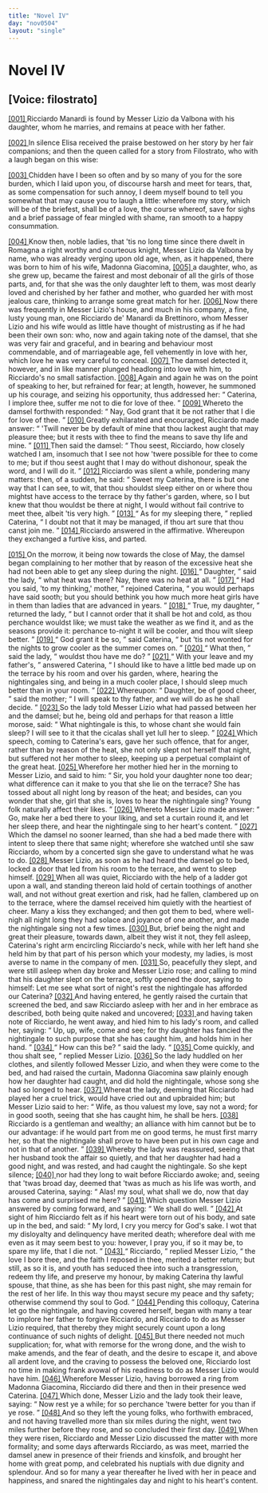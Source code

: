 ```yaml
---
title: "Novel IV"
day: "nov0504"
layout: "single"
---
```

<div id="nov0504" type="novella" who="filostrato">
 <h1>
  Novel IV
 </h1>
 <p>
  <h2>
   [Voice: filostrato]
  </h2>
 </p>
 <argument>
  <p>
   <a href="{{ site.baseurl }}itDecameron/nov0504#p05040001" id="p05040001">
    [001]
   </a>
   Ricciardo Manardi is found by Messer Lizio da Valbona
 with his daughter, whom he marries, and remains at
 peace with her father.
  </p>
 </argument>
 <div3 type="commentary" who="author">
  <p>
   <a href="{{ site.baseurl }}itDecameron/nov0504#p05040002" id="p05040002">
    [002]
   </a>
   In
   silence Elisa received the praise bestowed on her story by
 her fair companions; and then the queen called for a story from
 Filostrato, who with a laugh began on this wise:
  </p>
 </div3>
 <div3 type="commentary" who="filostrato">
  <p>
   <a href="{{ site.baseurl }}itDecameron/nov0504#p05040003" id="p05040003">
    [003]
   </a>
   Chidden have I
 been so often and by so many of you for the sore burden, which I
 laid upon you, of discourse harsh and meet for tears, that, as some
 compensation for such annoy, I deem myself bound to tell you somewhat
 that may cause you to laugh a little: wherefore my story,
 which will be of the briefest, shall be of a love, the course whereof,
 save for sighs and a brief passage of fear mingled with shame, ran
 smooth to a happy consummation.
  </p>
 </div3>
 <p>
  <a href="{{ site.baseurl }}itDecameron/nov0504#p05040004" id="p05040004">
   [004]
  </a>
  Know then, noble ladies, that 'tis no long time since there dwelt
 in Romagna a right worthy and courteous knight, Messer Lizio da
 Valbona by name, who was already verging upon old age, when, as it
 happened, there was born to him of his wife, Madonna Giacomina,
  <a href="{{ site.baseurl }}itDecameron/nov0504#p05040005" id="p05040005">
   [005]
  </a>
  a daughter, who, as she grew up, became the fairest and most debonair
 of all the girls of those parts, and, for that she was the only daughter
 left to them, was most dearly loved and cherished by her father and
 mother, who guarded her with most jealous care, thinking to arrange
 some great match for her.
  <a href="{{ site.baseurl }}itDecameron/nov0504#p05040006" id="p05040006">
   [006]
  </a>
  Now there was frequently in Messer
 Lizio's house, and much in his company, a fine, lusty young man,
 one Ricciardo de' Manardi da Brettinoro, whom Messer Lizio and
 his wife would as little have thought of mistrusting as if he had been
 their own son: who, now and again taking note of the damsel, that
 she was very fair and graceful, and in bearing and behaviour most
  commendable, and of marriageable age, fell vehemently in love with
 her, which love he was very careful to conceal.
  <a href="{{ site.baseurl }}itDecameron/nov0504#p05040007" id="p05040007">
   [007]
  </a>
  The damsel detected
 it, however, and in like manner plunged headlong into love with
 him, to Ricciardo's no small satisfaction.
  <a href="{{ site.baseurl }}itDecameron/nov0504#p05040008" id="p05040008">
   [008]
  </a>
  Again and again he was
 on the point of speaking to her, but refrained for fear; at length,
 however, he summoned up his courage, and seizing his opportunity,
 thus addressed her:
  <q direct="unspecified">
   Caterina, I implore thee, suffer me not to
 die for love of thee.
  </q>
  <a href="{{ site.baseurl }}itDecameron/nov0504#p05040009" id="p05040009">
   [009]
  </a>
  Whereto the damsel forthwith responded:
  <q direct="unspecified">
   Nay, God grant that it be not rather that I die for love of thee.
  </q>
  <a href="{{ site.baseurl }}itDecameron/nov0504#p05040010" id="p05040010">
   [010]
  </a>
  Greatly exhilarated and encouraged, Ricciardo made answer:
  <q direct="unspecified">
   'Twill never be by default of mine that thou lackest aught that
 may pleasure thee; but it rests with thee to find the means to save
 thy life and mine.
  </q>
  <a href="{{ site.baseurl }}itDecameron/nov0504#p05040011" id="p05040011">
   [011]
  </a>
  Then said the damsel:
  <q direct="unspecified">
   Thou seest, Ricciardo,
 how closely watched I am, insomuch that I see not how 'twere
 possible for thee to come to me; but if thou seest aught that I may
 do without dishonour, speak the word, and I will do it.
  </q>
  <a href="{{ site.baseurl }}itDecameron/nov0504#p05040012" id="p05040012">
   [012]
  </a>
  Ricciardo
 was silent a while, pondering many matters: then, of a sudden, he
 said:
  <q direct="unspecified">
   Sweet my Caterina, there is but one way that I can see,
 to wit, that thou shouldst sleep either on or where thou mightst have
 access to the terrace by thy father's garden, where, so I but knew
 that thou wouldst be there at night, I would without fail contrive
 to meet thee, albeit 'tis very high.
  </q>
  <a href="{{ site.baseurl }}itDecameron/nov0504#p05040013" id="p05040013">
   [013]
  </a>
  <q direct="unspecified">
   As for my sleeping there,
  </q>
  replied Caterina,
  <q direct="unspecified">
   I doubt not that it may be managed, if thou art
 sure that thou canst join me.
  </q>
  <a href="{{ site.baseurl }}itDecameron/nov0504#p05040014" id="p05040014">
   [014]
  </a>
  Ricciardo answered in the affirmative.
 Whereupon they exchanged a furtive kiss, and parted.
 </p>
 <p>
  <a href="{{ site.baseurl }}itDecameron/nov0504#p05040015" id="p05040015">
   [015]
  </a>
  On the morrow, it being now towards the close of May, the
 damsel began complaining to her mother that by reason of the
 excessive heat she had not been able to get any sleep during the
 night.
  <a href="{{ site.baseurl }}itDecameron/nov0504#p05040016" id="p05040016">
   [016]
  </a>
  <q direct="unspecified">
   Daughter,
  </q>
  said the lady,
  <q direct="unspecified">
   what heat was there? Nay,
 there was no heat at all.
  </q>
  <a href="{{ site.baseurl }}itDecameron/nov0504#p05040017" id="p05040017">
   [017]
  </a>
  <q direct="unspecified">
   Had you said, 'to my thinking,'
 mother,
  </q>
  rejoined Caterina,
  <q direct="unspecified">
   you would perhaps have said sooth;
 but you should bethink you how much more heat girls have in them
 than ladies that are advanced in years.
  </q>
  <a href="{{ site.baseurl }}itDecameron/nov0504#p05040018" id="p05040018">
   [018]
  </a>
  <q direct="unspecified">
   True, my daughter,
  </q>
  returned the lady,
  <q direct="unspecified">
   but I cannot order that it shall be hot and cold,
 as thou perchance wouldst like; we must take the weather as we
 find it, and as the seasons provide it: perchance to-night it will be
 cooler, and thou wilt sleep better.
  </q>
  <a href="{{ site.baseurl }}itDecameron/nov0504#p05040019" id="p05040019">
   [019]
  </a>
  <q direct="unspecified">
   God grant it be so,
  </q>
  said
 Caterina,
  <q direct="unspecified">
   but 'tis not wonted for the nights to grow cooler as the
   summer comes on.
  </q>
  <a href="{{ site.baseurl }}itDecameron/nov0504#p05040020" id="p05040020">
   [020]
  </a>
  <q direct="unspecified">
   What then,
  </q>
  said the lady,
  <q direct="unspecified">
   wouldst thou
 have me do?
  </q>
  <a href="{{ site.baseurl }}itDecameron/nov0504#p05040021" id="p05040021">
   [021]
  </a>
  <q direct="unspecified">
   With your leave and my father's,
  </q>
  answered
 Caterina,
  <q direct="unspecified">
   I should like to have a little bed made up on the terrace
 by his room and over his garden, where, hearing the nightingales
 sing, and being in a much cooler place, I should sleep much better
 than in your room.
  </q>
  <a href="{{ site.baseurl }}itDecameron/nov0504#p05040022" id="p05040022">
   [022]
  </a>
  Whereupon:
  <q direct="unspecified">
   Daughter, be of good cheer,
  </q>
  said the mother;
  <q direct="unspecified">
   I will speak to thy father, and we will do as he
 shall decide.
  </q>
  <a href="{{ site.baseurl }}itDecameron/nov0504#p05040023" id="p05040023">
   [023]
  </a>
  So the lady told Messer Lizio what had passed between
 her and the damsel; but he, being old and perhaps for that reason
 a little morose, said:
  <q direct="unspecified">
   What nightingale is this, to whose chant
 she would fain sleep? I will see to it that the cicalas shall yet lull
 her to sleep.
  </q>
  <a href="{{ site.baseurl }}itDecameron/nov0504#p05040024" id="p05040024">
   [024]
  </a>
  Which speech, coming to Caterina's ears, gave her
 such offence, that for anger, rather than by reason of the heat, she
 not only slept not herself that night, but suffered not her mother to
 sleep, keeping up a perpetual complaint of the great heat.
  <a href="{{ site.baseurl }}itDecameron/nov0504#p05040025" id="p05040025">
   [025]
  </a>
  Wherefore
 her mother hied her in the morning to Messer Lizio, and said
 to him:
  <q direct="unspecified">
   Sir, you hold your daughter none too dear; what difference
 can it make to you that she lie on the terrace? She has tossed
 about all night long by reason of the heat; and besides, can you
 wonder that she, girl that she is, loves to hear the nightingale sing?
 Young folk naturally affect their likes.
  </q>
  <a href="{{ site.baseurl }}itDecameron/nov0504#p05040026" id="p05040026">
   [026]
  </a>
  Whereto Messer Lizio
 made answer:
  <q direct="unspecified">
   Go, make her a bed there to your liking, and set
 a curtain round it, and let her sleep there, and hear the nightingale
 sing to her heart's content.
  </q>
  <a href="{{ site.baseurl }}itDecameron/nov0504#p05040027" id="p05040027">
   [027]
  </a>
  Which the damsel no sooner learned,
 than she had a bed made there with intent to sleep there that same
 night; wherefore she watched until she saw Ricciardo, whom by a
 concerted sign she gave to understand what he was to do.
  <a href="{{ site.baseurl }}itDecameron/nov0504#p05040028" id="p05040028">
   [028]
  </a>
  Messer
 Lizio, as soon as he had heard the damsel go to bed, locked a door
 that led from his room to the terrace, and went to sleep himself.
  <a href="{{ site.baseurl }}itDecameron/nov0504#p05040029" id="p05040029">
   [029]
  </a>
  When all was quiet, Ricciardo with the help of a ladder got upon
 a wall, and standing thereon laid hold of certain toothings of another
 wall, and not without great exertion and risk, had he fallen, clambered
 up on to the terrace, where the damsel received him quietly with
 the heartiest of cheer. Many a kiss they exchanged; and then got
 them to bed, where well-nigh all night long they had solace and
 joyance of one another, and made the nightingale sing not a few
 times.
  <a href="{{ site.baseurl }}itDecameron/nov0504#p05040030" id="p05040030">
   [030]
  </a>
  But, brief being the night and great their pleasure, towards
 dawn, albeit they wist it not, they fell asleep, Caterina's right arm
  encircling Ricciardo's neck, while with her left hand she held him
 by that part of his person which your modesty, my ladies, is most
 averse to name in the company of men.
  <a href="{{ site.baseurl }}itDecameron/nov0504#p05040031" id="p05040031">
   [031]
  </a>
  So, peacefully they slept,
 and were still asleep when day broke and Messer Lizio rose; and
 calling to mind that his daughter slept on the terrace, softly opened
 the door, saying to himself: Let me see what sort of night's rest
 the nightingale has afforded our Caterina?
  <a href="{{ site.baseurl }}itDecameron/nov0504#p05040032" id="p05040032">
   [032]
  </a>
  And having entered,
 he gently raised the curtain that screened the bed, and saw Ricciardo
 asleep with her and in her embrace as described, both being quite
 naked and uncovered;
  <a href="{{ site.baseurl }}itDecameron/nov0504#p05040033" id="p05040033">
   [033]
  </a>
  and having taken note of Ricciardo, he went
 away, and hied him to his lady's room, and called her, saying:
  <q direct="unspecified">
   Up,
 up, wife, come and see; for thy daughter has fancied the nightingale
 to such purpose that she has caught him, and holds him in her hand.
  </q>
  <a href="{{ site.baseurl }}itDecameron/nov0504#p05040034" id="p05040034">
   [034]
  </a>
  <q direct="unspecified">
   How can this be?
  </q>
  said the lady.
  <q direct="unspecified">
   <a href="{{ site.baseurl }}itDecameron/nov0504#p05040035" id="p05040035">
    [035]
   </a>
   Come quickly, and thou shalt
 see,
  </q>
  replied Messer Lizio.
  <a href="{{ site.baseurl }}itDecameron/nov0504#p05040036" id="p05040036">
   [036]
  </a>
  So the lady huddled on her clothes, and
 silently followed Messer Lizio, and when they were come to the
 bed, and had raised the curtain, Madonna Giacomina saw plainly
 enough how her daughter had caught, and did hold the nightingale,
 whose song she had so longed to hear.
  <a href="{{ site.baseurl }}itDecameron/nov0504#p05040037" id="p05040037">
   [037]
  </a>
  Whereat the lady, deeming
 that Ricciardo had played her a cruel trick, would have cried out
 and upbraided him; but Messer Lizio said to her:
  <q direct="unspecified">
   Wife, as thou
 valuest my love, say not a word; for in good sooth, seeing that she
 has caught him, he shall be hers.
   <a href="{{ site.baseurl }}itDecameron/nov0504#p05040038" id="p05040038">
    [038]
   </a>
   Ricciardo is a gentleman and
 wealthy; an alliance with him cannot but be to our advantage: if
 he would part from me on good terms, he must first marry her, so
 that the nightingale shall prove to have been put in his own cage
 and not in that of another.
  </q>
  <a href="{{ site.baseurl }}itDecameron/nov0504#p05040039" id="p05040039">
   [039]
  </a>
  Whereby the lady was reassured, seeing
 that her husband took the affair so quietly, and that her daughter had
 had a good night, and was rested, and had caught the nightingale.
 So she kept silence;
  <a href="{{ site.baseurl }}itDecameron/nov0504#p05040040" id="p05040040">
   [040]
  </a>
  nor had they long to wait before Ricciardo
 awoke; and, seeing that 'twas broad day, deemed that 'twas as much
 as his life was worth, and aroused Caterina, saying:
  <q direct="unspecified">
   Alas! my
 soul, what shall we do, now that day has come and surprised me
 here?
  </q>
  <a href="{{ site.baseurl }}itDecameron/nov0504#p05040041" id="p05040041">
   [041]
  </a>
  Which question Messer Lizio answered by coming forward,
 and saying:
  <q direct="unspecified">
   We shall do well.
  </q>
  <a href="{{ site.baseurl }}itDecameron/nov0504#p05040042" id="p05040042">
   [042]
  </a>
  At sight of him Ricciardo felt
 as if his heart were torn out of his body, and sate up in the bed, and
 said:
  <q direct="unspecified">
   My lord, I cry you mercy for God's sake. I wot that my
 disloyalty and delinquency have merited death; wherefore deal with
   me even as it may seem best to you: however, I pray you, if so it
 may be, to spare my life, that I die not.
  </q>
  <a href="{{ site.baseurl }}itDecameron/nov0504#p05040043" id="p05040043">
   [043]
  </a>
  <q direct="unspecified">
   Ricciardo,
  </q>
  replied
 Messer
 Lizio,
  <q direct="unspecified">
   the love I bore thee, and the faith I reposed in thee, merited
 a better return; but still, as so it is, and youth has seduced thee into
 such a transgression, redeem thy life, and preserve my honour, by
 making Caterina thy lawful spouse, that thine, as she has been for
 this past night, she may remain for the rest of her life. In this way
 thou mayst secure my peace and thy safety; otherwise commend thy
 soul to God.
  </q>
  <a href="{{ site.baseurl }}itDecameron/nov0504#p05040044" id="p05040044">
   [044]
  </a>
  Pending this colloquy, Caterina let go the nightingale,
 and having covered herself, began with many a tear to implore her
 father to forgive Ricciardo, and Ricciardo to do as Messer Lizio
 required, that thereby they might securely count upon a long continuance
 of such nights of delight.
  <a href="{{ site.baseurl }}itDecameron/nov0504#p05040045" id="p05040045">
   [045]
  </a>
  But there needed not much
 supplication; for, what with remorse for the wrong done, and the
 wish to make amends, and the fear of death, and the desire to escape
 it, and above all ardent love, and the craving to possess the beloved
 one, Ricciardo lost no time in making frank avowal of his readiness
 to do as Messer Lizio would have him.
  <a href="{{ site.baseurl }}itDecameron/nov0504#p05040046" id="p05040046">
   [046]
  </a>
  Wherefore Messer Lizio,
 having borrowed a ring from Madonna Giacomina, Ricciardo did
 there and then in their presence wed Caterina.
  <a href="{{ site.baseurl }}itDecameron/nov0504#p05040047" id="p05040047">
   [047]
  </a>
  Which done, Messer
 Lizio and the lady took their leave, saying:
  <q direct="unspecified">
   Now rest ye a while;
 for so perchance 'twere better for you than if ye rose.
  </q>
  <a href="{{ site.baseurl }}itDecameron/nov0504#p05040048" id="p05040048">
   [048]
  </a>
  And so
 they left the young folks, who forthwith embraced, and not having
 travelled more than six miles during the night, went two miles
 further before they rose, and so concluded their first day.
  <a href="{{ site.baseurl }}itDecameron/nov0504#p05040049" id="p05040049">
   [049]
  </a>
  When
 they were risen, Ricciardo and Messer Lizio discussed the matter
 with more formality; and some days afterwards Ricciardo, as was
 meet, married the damsel anew in presence of their friends and
 kinsfolk, and brought her home with great pomp, and celebrated his
 nuptials with due dignity and splendour. And so for many a year
 thereafter he lived with her in peace and happiness, and snared the
 nightingales day and night to his heart's content.
 </p>
</div>